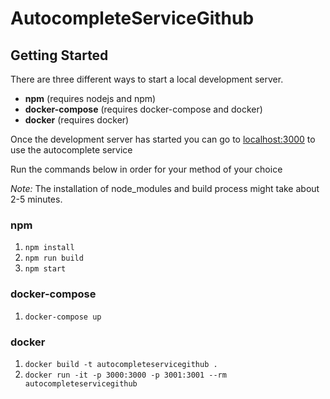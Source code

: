 # AutocompleteServiceGithub

## Getting Started

There are three different ways to start a local development server.
- **npm** (requires nodejs and npm)
- **docker-compose** (requires docker-compose and docker)
- **docker** (requires docker)

Once the development server has started you can go to [localhost:3000](http://localhost:3000) to use the autocomplete service

Run the commands below in order for your method of your choice

*Note:* The installation of node_modules and build process might take about 2-5 minutes.

### npm
1. `npm install`
2. `npm run build`
3. `npm start`

### docker-compose
1. `docker-compose up`

### docker
1. `docker build -t autocompleteservicegithub .`
2. `docker run -it -p 3000:3000 -p 3001:3001 --rm autocompleteservicegithub`
